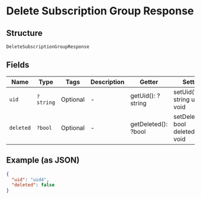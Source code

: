 
# Delete Subscription Group Response

## Structure

`DeleteSubscriptionGroupResponse`

## Fields

| Name | Type | Tags | Description | Getter | Setter |
|  --- | --- | --- | --- | --- | --- |
| `uid` | `?string` | Optional | - | getUid(): ?string | setUid(?string uid): void |
| `deleted` | `?bool` | Optional | - | getDeleted(): ?bool | setDeleted(?bool deleted): void |

## Example (as JSON)

```json
{
  "uid": "uid4",
  "deleted": false
}
```


